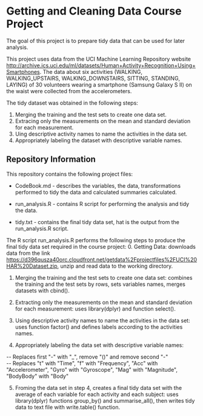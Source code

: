 # Getting and Cleaning Data Course Project
The goal of this project is to prepare tidy data that can be used for later analysis. 

This project uses data from the UCI Machine Learning Repository website http://archive.ics.uci.edu/ml/datasets/Human+Activity+Recognition+Using+Smartphones. The data about six activities (WALKING, WALKING_UPSTAIRS, WALKING_DOWNSTAIRS, SITTING, STANDING, LAYING) of 30 volunteers wearing a smartphone (Samsung Galaxy S II) on the waist were collected from the accelerometers.

The tidy dataset was obtained in the following steps:

1. Merging the training and the test sets to create one data set.
2. Extracing only the measurements on the mean and standard deviation for each measurement.
3. Uing descriptive activity names to name the activities in the data set.
4. Appropriately labeling the dataset with descriptive variable names.

## Repository Information
This repository contains the following project files:

* CodeBook.md -  describes the variables, the data, transformations performed to tidy the data and calculated summaries calculated.

* run_analysis.R - contains R script for performing the analysis and tidy the data.

* tidy.txt - contains the final tidy data set, hat is the output from the run_analysis.R script.  

The R script run_analysis.R performs the following steps to produce the final tidy data set required in the course project:
0. Getting Data: downloads data from the link https://d396qusza40orc.cloudfront.net/getdata%2Fprojectfiles%2FUCI%20HAR%20Dataset.zip, unzip and read data to the  working directory.

1. Merging the training and the test sets to create one data set: combines the training and the test sets by rows, sets variables names, merges datasets with cbind().

2. Extracting only the measurements on the mean and standard deviation for each measurement: uses library(dplyr) and function select().

3. Using descriptive activity names to name the activities in the data set: uses function factor() and defines labels according to the activities names.

4. Appropriately labeling the data set with descriptive variable names:

  --  Replaces first "-" with "_", remove "()" and remove second "-"  
  --  Replaces "t" with "Time", "f"  with "Frequency", "Acc" with "Accelerometer", "Gyro" with "Gyroscope", "Mag" with "Magnitude", "BodyBody" with "Body"

5. Froming the data set in step 4, creates a final tidy data set with the average of each variable for each activity and each subject: uses library(dplyr) functions group_by() and summarise_all(), then writes tidy data to text file with write.table() function.
